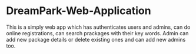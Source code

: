 # DreamPark-Web-Application
This is a simply web app which has authenticates users and admins, can do online registrations, can search prackages with their key words.
Admin can add new package details or delete existing ones and can add new admins too.
